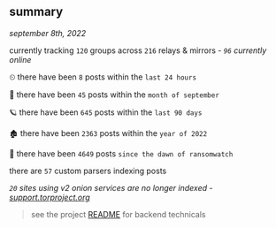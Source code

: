 
## summary
_september 8th, 2022_

currently tracking `120` groups across `216` relays & mirrors - _`96` currently online_

⏲ there have been `8` posts within the `last 24 hours`

🦈 there have been `45` posts within the `month of september`

🪐 there have been `645` posts within the `last 90 days`

🏚 there have been `2363` posts within the `year of 2022`

🦕 there have been `4649` posts `since the dawn of ransomwatch`

there are `57` custom parsers indexing posts

_`20` sites using v2 onion services are no longer indexed - [support.torproject.org](https://support.torproject.org/onionservices/v2-deprecation/)_

> see the project [README](https://github.com/joshhighet/ransomwatch#ransomwatch--) for backend technicals
